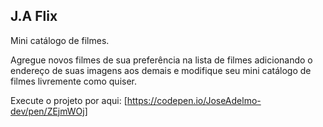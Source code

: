 ## J.A Flix

Mini catálogo de filmes.

Agregue novos filmes de sua preferência na lista de filmes adicionando o endereço de suas imagens aos demais e modifique seu mini catálogo de filmes livremente como quiser.

Execute o projeto por aqui: [https://codepen.io/JoseAdelmo-dev/pen/ZEjmWOj]